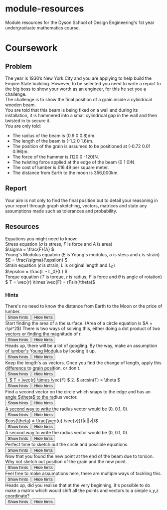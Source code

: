 # module-resources
Module resources for the Dyson School of Design Engineering's 1st year undergraduate mathematics course.

<script type="text/x-mathjax-config">
  MathJax.Hub.Config({
    tex2jax: {
      inlineMath: [ ['$','$'], ["\\(","\\)"] ],
      processEscapes: true
    }
  });
</script>

<script type="text/javascript" async
  src="https://cdnjs.cloudflare.com/ajax/libs/mathjax/2.7.5/MathJax.js?config=TeX-MML-AM_CHTML">
</script>
<script type="text/javascript" src="tutorialSheetScripts.js"> </script>
<link rel="stylesheet" type="text/css" media="all" href="styles.css">

# Coursework

## __Problem__
The year is 1930’s New York City and you are applying to help build the Empire State building. However, to be selected you need to write a report to the big boss to show your worth as an engineer, for this he set you a challenge. \
The challenge is to show the final position of a grain inside a cylindrical wooden beam. \
You are told that this beam is being fixed on a wall and during its installation, it is hammered into a small cylindrical gap in the wall and then twisted in to secure it. \
You are only told:

* The radius of the beam is (0.6 0 0.8)dm.
* The length of the beam is (-1.2 0 1.6)m.
* The position of the grain is assumed to be positioned at (-0.72 0.01 0.96)m.
* The force of the hammer is (120 0 -120)N.
* The twisting force applied at the edge of the beam (0 1 0)N.
* The cost of lumber is £16.49 per square meter.
* The distance from Earth to the moon is 356,000km.

## __Report__
Your aim is not only to find the final position but to detail your reasoning in your report  through graph sketching, vectors, matrices and state any assumptions made such as tolerances and probability.

## __Resources__
Equations you might need to know: \
Stress equation ($\sigma$ is stress, $F$ is force and $A$ is area)\
$\sigma = \frac{F}{A} $ \
Young's Modulus equatoin ($E$ is Young's modulus, $\sigma$ is stess and $\epsilon$ is strain) \
$E = \frac{\sigma}{\epsilon} $ \
Strain equation ($\epsilon$ is strain, $L$ is original length and $L_0$) \
$\epsilon = \frac{L - L_0}{L} $ \
Torque equation ($T$ is torque, $r$ is radius, $F$ is force and $\theta$ is angle of rotation) \
$ T = \vec{r} \times \vec{F} = rFsin(\theta)$

### __Hints__
<div class = "answer"> There's no need to know the distance from Earth to the Moon or the price of lumber.
</div>
<button type="button" onclick="displayAnswers('block')">Show hints </button>
<button type="button" onclick="displayAnswers('none')">Hide hints </button>
<br>
<div class = "answer"> Start finding the area of a the surface. 
(Area of a circle equation is 
$A = r\pi^2$)
There is two ways of solving this, either doing a dot product of two vectors or finding the magnitude of r. 
</div>
<button type="button" onclick="displayAnswers('block')">Show hints </button>
<button type="button" onclick="displayAnswers('none')">Hide hints </button>
<br>
<div class = "answer"> Heads up, there will be a lot of googling. By the way, make an assumption of lumber's Young Modulus by looking it up.
</div>
<button type="button" onclick="displayAnswers('block')">Show hints </button>
<button type="button" onclick="displayAnswers('none')">Hide hints </button>
<br>
<div class = "answer"> Keep the length's as vectors. Once you find the change of length, apply this difference to grain position, or don't.
</div>
<button type="button" onclick="displayAnswers('block')">Show hints </button>
<button type="button" onclick="displayAnswers('none')">Hide hints </button>
<br>
<div class = "answer"> 1. $ T = \vec{r} \times \vec{F} $ 2. $ arcsin(T) = \theta $ 
</div>
<button type="button" onclick="displayAnswers('block')">Show hints </button>
<button type="button" onclick="displayAnswers('none')">Hide hints </button>
<br>
<div class = "answer"> Find a second vector on the circle which snaps to the edge and has an angle $\theta$ to the radius vector.
</div>
<button type="button" onclick="displayAnswers('block')">Show hints </button>
<button type="button" onclick="displayAnswers('none')">Hide hints </button>
<br>
<div class = "answer"> A second way to write the radius vector would be (0, 0.1, 0).
</div>
<button type="button" onclick="displayAnswers('block')">Show hints </button>
<button type="button" onclick="displayAnswers('none')">Hide hints </button>
<br>
<div class = "answer"> $cos(\theta) = \frac{\vec{u}.\vec{v}}{|u||v|}$
</div>
<button type="button" onclick="displayAnswers('block')">Show hints </button>
<button type="button" onclick="displayAnswers('none')">Hide hints </button>
<br>
<div class = "answer"> A second way to write the radius vector would be (0, 0.1, 0).
</div>
<button type="button" onclick="displayAnswers('block')">Show hints </button>
<button type="button" onclick="displayAnswers('none')">Hide hints </button>
<br>
<div class = "answer"> Perfect time to sketch out the circle and possible equations.
</div>
<button type="button" onclick="displayAnswers('block')">Show hints </button>
<button type="button" onclick="displayAnswers('none')">Hide hints </button>
<br>
<div class = "answer"> Now that you found the new point at the end of the beam due to torsion. Why not sketch out position of the grain and the new point.
</div>
<button type="button" onclick="displayAnswers('block')">Show hints </button>
<button type="button" onclick="displayAnswers('none')">Hide hints </button>
<br>
<div class = "answer"> Feel free to make assumptions here, there are multiple ways of tackling this.
</div>
<button type="button" onclick="displayAnswers('block')">Show hints </button>
<button type="button" onclick="displayAnswers('none')">Hide hints </button>
<br>
<div class = "answer"> Heads up, did you realise that at the very beginning, it's possible to do make a matrix which would shift all the points and vectors to a simple x,y,z coordinate?
</div>
<button type="button" onclick="displayAnswers('block')">Show hints </button>
<button type="button" onclick="displayAnswers('none')">Hide hints </button>
<br>
